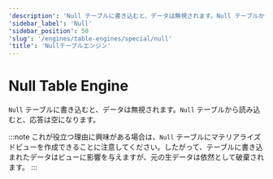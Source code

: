```yaml
---
'description': 'Null テーブルに書き込むと、データは無視されます。Null テーブルから読み取ると、応答は空になります。'
'sidebar_label': 'Null'
'sidebar_position': 50
'slug': '/engines/table-engines/special/null'
'title': 'Nullテーブルエンジン'
---
```





# Null Table Engine

`Null` テーブルに書き込むと、データは無視されます。`Null` テーブルから読み込むと、応答は空になります。

:::note
これが役立つ理由に興味がある場合は、`Null` テーブルにマテリアライズドビューを作成できることに注意してください。したがって、テーブルに書き込まれたデータはビューに影響を与えますが、元の生データは依然として破棄されます。
:::
